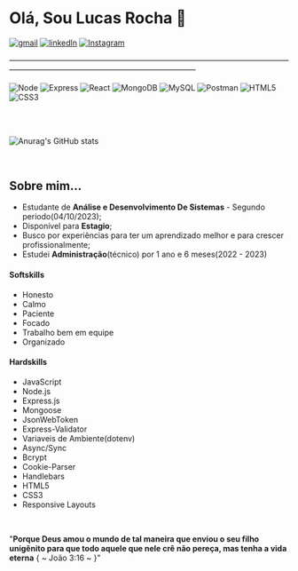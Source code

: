 # Olá, Sou Lucas Rocha 🫡
[![gmail](https://img.shields.io/badge/Gmail-D14836?style=for-the-badge&logo=gmail&logoColor=white)](mailto:lucasrocha03.2003@gmail.com)
[![linkedln](https://img.shields.io/badge/LinkedIn-0077B5?style=for-the-badge&logo=linkedin&logoColor=white)](https://www.linkedin.com/in/lucas-rocha-dev-adm?utm_source=share&utm_campaign=share_via&utm_content=profile&utm_medium=android_app)
[![Instagram](https://img.shields.io/badge/Instagram-E4405F?style=for-the-badge&logo=instagram&logoColor=white)](https://www.instagram.com/lucas__g.r/)

<p>――――――――――――――――――――――――――――――――――――――――――――――――――――――――――――</p>
<div display="inline-block">
<img align="center" alt="Node" src="https://img.shields.io/badge/Node.js-6DA55F?style=for-the-badge&logo=node.js&logoColor=white" />
<img align="center" alt="Express" src="https://img.shields.io/badge/Express.js-%23404d59.svg?style=for-the-badge&logo=express&logoColor=%2361DAFB" />
<img align="center" alt="React" src="https://img.shields.io/badge/React-%2320232a.svg?style=for-the-badge&logo=react&logoColor=%2361DAFB" />
<img align="center" alt="MongoDB" src="https://img.shields.io/badge/MongoDB-%234ea94b.svg?style=for-the-badge&logo=mongodb&logoColor=white" />
<img align="center" alt="MySQL" src="https://img.shields.io/badge/MySQL-4479A1?style=for-the-badge&logo=mysql&logoColor=fff" />
<img align="center" alt="Postman" src="https://img.shields.io/badge/Postman-FF6C37?style=for-the-badge&logo=postman&logoColor=white" />
<img align="center" alt="HTML5" src="https://img.shields.io/badge/HTML5-E34F26?style=for-the-badge&logo=html5&logoColor=white" />
<img align="center" alt="CSS3" src="https://img.shields.io/badge/CSS3-1572B6?style=for-the-badge&logo=css3&logoColor=white" />

</div>

<br><br>

![Anurag's GitHub stats](https://github-readme-stats.vercel.app/api?username=Lucas-G-Rocha&show_icons=true&theme=tokyonight)

<br>

## Sobre mim...
<ul>
  <li>Estudante de <strong>Análise e Desenvolvimento De Sistemas</strong> - Segundo periodo(04/10/2023);</li>
  <li>Disponível para <strong>Estagio</strong>;</li>
  <li>Busco por experiências para ter um aprendizado melhor e para crescer profissionalmente;</li>
  <li>Estudei <strong>Administração</strong>(técnico) por 1 ano e 6 meses(2022 - 2023)</li>
 
</ul> 

#### Softskills

<ul>
  <li>Honesto</li>
  <li>Calmo</li>
  <li>Paciente</li>
  <li>Focado</li>
  <li>Trabalho bem em equipe</li>
  <li>Organizado</li>
</ul>

#### Hardskills

<ul>
  <li>JavaScript</li>  
  <li>Node.js</li>  
  <li>Express.js</li>  
  <li>Mongoose</li>  
  <li>JsonWebToken</li>  
  <li>Express-Validator</li>  
  <li>Variaveis de Ambiente(dotenv)</li>
  <li>Async/Sync</li>
  <li>Bcrypt</li>  
  <li>Cookie-Parser</li>  
  <li>Handlebars</li>  
  <li>HTML5</li>  
  <li>CSS3</li>  
  <li>Responsive Layouts</li>  
  
</ul>
<br>
<p>"<strong>Porque Deus amou o mundo de tal maneira que enviou o seu filho unigênito para que todo aquele que nele crê não pereça, mas tenha a vida eterna</strong> { ~ João 3:16 ~ }"</p> 

   
 







